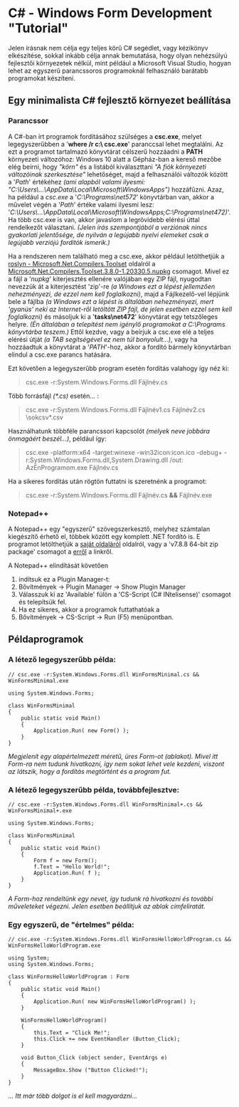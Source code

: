 # C# - Windows Form Development "Tutorial"

Jelen írásnak nem célja egy teljes körű C# segédlet, vagy kézikönyv elkészítése, sokkal inkább célja annak bemutatása, hogy olyan nehézsúlyú fejlesztői környezetek nélkül, mint például a Microsoft Visual Studio, hogyan lehet az egyszerű parancssoros programoknál felhasználó barátabb programokat készíteni.

## Egy minimalista C# fejlesztő környezet beállítása

### Parancssor

A C#-ban írt programok fordításához szülséges a **csc.exe**, melyet legegyszerűbben a '**where /r c:\ csc.exe**' paranccsal lehet megtalálni.
Az ezt a programot tartalmazó könyvtárat célszerű hozzáadni a **PATH** környezeti változóhoz: Windows 10 alatt a Gépház-ban a kereső mezőbe elég beírni, hogy *"körn"* és a listából kiválaszttani *"A fiók környezeti változóinak szerkesztése"* lehetőséget, majd a felhasználói változók között a '*Path*' értékéhez *(ami alapból valami ilyesmi: "C:\Users\\...\AppData\Local\Microsoft\WindowsApps")* hozzáfűzni. Azaz, ha például a *csc.exe* a '*C:\Programs\net572*' könyvtárban van, akkor a művelet végén a '*Path*' értéke valami ilyesmi lesz: '*C:\Users\\...\AppData\Local\Microsoft\WindowsApps;C:\Programs\net472)*'.
Ha több csc.exe is van, akkor javaslom a legrövidebb elérési úttal rendelkezőt választani. *(Jelen írás szempontjából a verziónak nincs gyakorlati jelentősége, de nyilván a legújabb nyelvi elemeket csak a legújabb verziójú fordítók ismerik.)*

Ha a rendszeren nem található meg a csc.exe, akkor például letölthetjük a [roslyn - Microsoft.Net.Compilers.Toolset](https://dotnet.myget.org/feed/roslyn/package/nuget/Microsoft.Net.Compilers.Toolset) oldalról a [Microsoft.Net.Compilers.Toolset.3.8.0-1.20330.5.nupkg](https://dotnet.myget.org/F/roslyn/api/v2/package/Microsoft.Net.Compilers.Toolset/3.8.0-1.20330.5) csomagot.
Mivel ez a fájl a '*nupkg*' kiterjesztés ellenére valójában egy ZIP fájl, nyugodtan nevezzük át a kiterjesztést 'zip'-re *(a Windows ezt a lépést jellemzően nehezményezi, de ezzel nem kell foglalkozni)*, majd a Fájlkezelő-vel lépjünk bele a fájlba *(a Windows ezt a lépést is általában nehezményezi, mert 'gyanús' neki az Internet-ről letöltött ZIP fájl, de jelen esetben ezzel sem kell foglalkozni)* és másoljuk ki a '**tasks\net472**' könyvtárat egy tetszőleges helyre. *(Én általában a telepítést nem igénylő programokat a C:\Programs könyvtárba teszem.)* Ettől kezdve, vagy a beírjuk a csc.exe elé a teljes elérési útját *(a TAB segítségével ez nem túl bonyolult...)*, vagy ha hozzáadtuk a könyvtárat a '*PATH*'-hoz, akkor a fordító bármely könyvtárban elindul a csc.exe parancs hatására.

Ezt követően a legegyszerűbb program esetén fordítás valahogy így néz ki:
>csc.exe -r:System.Windows.Forms.dll Fájlnév.cs

Több forrásfájl *(\*.cs)* esetén... :
>csc.exe -r:System.Windows.Forms.dll Fájlnév1.cs Fájlnév2.cs \sokcsv\*.csv

Használhatunk többféle parancssori kapcsolót *(melyek neve jobbára önmagáért beszél...)*, például így:
>csc.exe -platform:x64 -target:winexe -win32icon:icon.ico -debug+ -r:System.Windows.Forms.dll,System.Drawing.dll /out: AzÉnProgramom.exe Fájlnév.cs 

Ha a sikeres fordítás után rögtön futtatni is szeretnénk a programot:
>csc.exe -r:System.Windows.Forms.dll Fájlnév.cs **&&** Fájlnév.exe

### Notepad++

A Notepad++ egy "egyszerű" szövegszerkesztő, melyhez számtalan kiegészítő érhető el, többek között egy komplett .NET fordító is. E programot letölthetjük a [saját oldaláról](https://notepad-plus-plus.org/downloads) oldalról, vagy a 'v7.8.8 64-bit zip package' csomagot a [erről](https://github.com/notepad-plus-plus/notepad-plus-plus/releases/download/v7.8.8/npp.7.8.8.bin.x64.zip) a linkről.

A Notepad++ elindítását követően
  1. indítsuk ez a Plugin Manager-t:
  2. Bővítmények -> Plugin Manager -> Show Plugin Manager
  3. Válasszuk ki az 'Available' fülön a 'CS-Script (C# INtelisense)' csomagot és telepítsük fel.
  4. Ha ez sikeres, akkor a programok futtathatóak a
  5. Bővítmények -> CS-Script -> Run (F5) menüpontban.

## Példaprogramok

### A létező legegyszerűbb példa:
```
// csc.exe -r:System.Windows.Forms.dll WinFormsMinimal.cs && WinFormsMinimal.exe

using System.Windows.Forms;

class WinFormsMinimal
{
    public static void Main()
    {
        Application.Run( new Form() );
    }
}
```
*Megjelenít egy alapértelmezett méretű, üres Form-ot (ablakot). Mivel itt Form-ra nem tudunk hivatkozni, így nem sokat lehet vele kezdeni, viszont az látszik, hogy a fordítás megtörtént és a program fut.*

### A létező legegyszerűbb példa, továbbfejlesztve:
```
// csc.exe -r:System.Windows.Forms.dll WinFormsMinimal+.cs && WinFormsMinimal+.exe

using System.Windows.Forms;

class WinFormsMinimal
{
    public static void Main()
    {
        Form f = new Form();
        f.Text = "Hello World!";
        Application.Run( f );
    }
}
```
*A Form-hoz rendeltünk egy nevet, így tudunk rá hivatkozni és további műveleteket végezni. Jelen esetben beállítjuk az ablak címfeliratát.*

### Egy egyszerű, de "értelmes" példa:
```
// csc.exe -r:System.Windows.Forms.dll WinFormsHelloWorldProgram.cs && WinFormsHelloWorldProgram.exe

using System;
using System.Windows.Forms;

class WinFormsHelloWorldProgram : Form
{
    public static void Main()
    {
        Application.Run( new WinFormsHelloWorldProgram() );
    }

    WinFormsHelloWorldProgram()
    {
        this.Text = "Click Me!";
        this.Click += new EventHandler (Button_Click);
    }

    void Button_Click (object sender, EventArgs e)
    {
        MessageBox.Show ("Button Clicked!");
    }
}
```
*... Itt már több dolgot is el kell magyarázni...*
